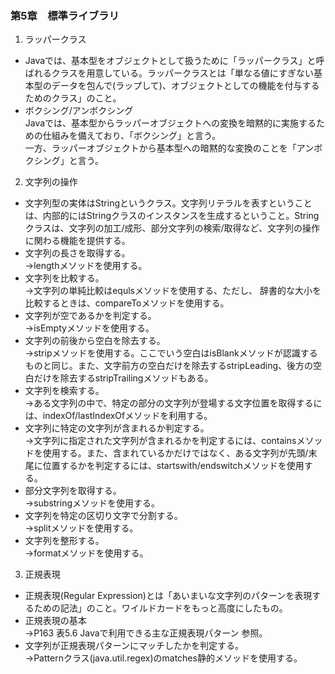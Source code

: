 


### 第5章　標準ライブラリ

1. ラッパークラス
* Javaでは、基本型をオブジェクトとして扱うために「ラッパークラス」と呼ばれるクラスを用意している。ラッパークラスとは「単なる値にすぎない基本型のデータを包んで(ラップして)、オブジェクトとしての機能を付与するためのクラス」のこと。  
* ボクシング/アンボクシング  
Javaでは、基本型からラッパーオブジェクトへの変換を暗黙的に実施するための仕組みを備えており、「ボクシング」と言う。  
一方、ラッパーオブジェクトから基本型への暗黙的な変換のことを「アンボクシング」と言う。  
2. 文字列の操作
* 文字列型の実体はStringというクラス。文字列リテラルを表すということは、内部的にはStringクラスのインスタンスを生成するということ。Stringクラスは、文字列の加工/成形、部分文字列の検索/取得など、文字列の操作に関わる機能を提供する。  
* 文字列の長さを取得する。  
→lengthメソッドを使用する。  
* 文字列を比較する。  
→文字列の単純比較はequlsメソッドを使用する、ただし、
辞書的な大小を比較するときは、compareToメソッドを使用する。  
* 文字列が空であるかを判定する。  
→isEmptyメソッドを使用する。  
* 文字列の前後から空白を除去する。  
→stripメソッドを使用する。ここでいう空白はisBlankメソッドが認識するものと同じ。また、文字前方の空白だけを除去するstripLeading、後方の空白だけを除去するstripTrailingメソッドもある。  
* 文字列を検索する。  
→ある文字列の中で、特定の部分の文字列が登場する文字位置を取得するには、indexOf/lastIndexOfメソッドを利用する。  
* 文字列に特定の文字列が含まれるか判定する。  
→文字列に指定された文字列が含まれるかを判定するには、containsメソッドを使用する。また、含まれているかだけではなく、ある文字列が先頭/末尾に位置するかを判定するには、startswith/endswitchメソッドを使用する。  
* 部分文字列を取得する。  
→substringメソッドを使用する。  
* 文字列を特定の区切り文字で分割する。  
→splitメソッドを使用する。  
* 文字列を整形する。  
→formatメソッドを使用する。  
3. 正規表現
* 正規表現(Regular Expression)とは「あいまいな文字列のパターンを表現するための記法」のこと。ワイルドカードをもっと高度にしたもの。  
* 正規表現の基本  
→P163 表5.6 Javaで利用できる主な正規表現パターン 参照。  
* 文字列が正規表現パターンにマッチしたかを判定する。  
→Patternクラス(java.util.regex)のmatches静的メソッドを使用する。
